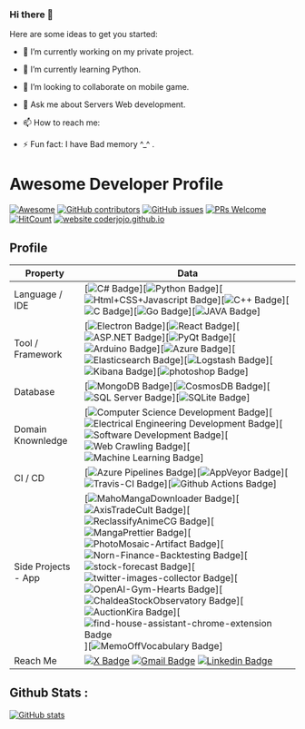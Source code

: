 ### Hi there 👋


Here are some ideas to get you started:

- 🔭 I’m currently working on my private project.
- 🌱 I’m currently learning Python.
- 👯 I’m looking to collaborate on mobile game.
- 💬 Ask me about Servers Web development.
- 📫 How to reach me: 


- ⚡ Fun fact: I have Bad memory ^_^ .


# Awesome Developer Profile
[![Awesome](https://awesome.re/badge.svg)](https://awesome.re) [![GitHub contributors](https://img.shields.io/github/contributors/coderjojo/creative-profile-readme)](https://github.com/coderjojo/creative-profile-readme/graphs/contributors) [![GitHub issues](https://img.shields.io/github/issues/coderjojo/creative-profile-readme)](https://github.com/coderjojo/creative-profile-readme/issues) [![PRs Welcome](https://img.shields.io/badge/PRs-welcome-brightgreen.svg?style=flat-square)](https://github.com/coderjojo/creative-profile-readme/pulls) [![HitCount](https://views.whatilearened.today/views/github/coderjojo/creative-profile-readme.svg)](https://github.com/coderjojo/creative-profile-readme) [![website coderjojo.github.io](https://img.shields.io/website-up-down-green-red/http/coderjojo.github.io/creative-profile-readme.svg)](https://coderjojo.github.io/creative-profile-readme/)



## Profile
Property                 | Data  
-------------------------|------
Language / IDE           |[![C# Badge](https://img.shields.io/badge/-Visual%20Studio-239120?style=flat&logo=C-Sharp&logoColor=white)][![Python Badge](https://img.shields.io/badge/-PyCharm-3776AB?style=flat&logo=Python&logoColor=white)][![Html+CSS+Javascript Badge](https://img.shields.io/badge/-Visual%20Studio%20Code-F7DF1E?style=flat&logo=Javascript&logoColor=white)][![C++ Badge](https://img.shields.io/badge/-Visual%20Studio-00599C?style=flat&logo=C%2B%2B&logoColor=white)][![C Badge](https://img.shields.io/badge/-Visual%20Studio-A8B9CC?style=flat&logo=C&logoColor=white)][![Go Badge](https://img.shields.io/badge/-Visual%20Studio%20Code-00ADD8?style=flat&logo=Go&logoColor=white)][![JAVA Badge](https://img.shields.io/badge/-Eclipse-007396?style=flat&logo=OpenJDK&logoColor=white)]
Tool / Framework         |[![Electron Badge](https://img.shields.io/badge/-Electron-47848F?style=flat&logo=Electron&logoColor=white)][![React Badge](https://img.shields.io/badge/-React-61DAFB?style=flat&logo=Electron&logoColor=white)][![ASP.NET Badge](https://img.shields.io/badge/-ASP.NET-5C2D91?style=flat&logo=.net&logoColor=white)][![PyQt Badge](https://img.shields.io/badge/-PyQt-41CD52?style=flat&logo=Qt&logoColor=white)][![Arduino Badge](https://img.shields.io/badge/-Arduino-00979D?style=flat&logo=Arduino&logoColor=white)][![Azure Badge](https://img.shields.io/badge/-Microsoft%20Azure-0089D6?style=flat&logo=Microsoft-Azure&logoColor=white)][![Elasticsearch Badge](https://img.shields.io/badge/-Elasticsearch-005571?style=flat&logo=Elasticsearch&logoColor=white)][![Logstash Badge](https://img.shields.io/badge/-Logstash-F2BD1A?style=flat&logo=Logstash&logoColor=white)][![Kibana Badge](https://img.shields.io/badge/-Kibana-E8478B?style=flat&logo=Kibana&logoColor=white)][![photoshop Badge](https://img.shields.io/badge/-Photoshop-26C9FF?style=flat&logo=Adobe-Photoshop&logoColor=white)]
Database         | [![MongoDB Badge](https://img.shields.io/badge/-MongoDB-47A248?style=flat&logo=MongoDB&logoColor=white)][![CosmosDB Badge](https://img.shields.io/badge/-CosmosDB-0078D4?style=flat&logo=microsoftazure&logoColor=white)][![SQL Server Badge](https://img.shields.io/badge/-SQL%20Server-CC2927?style=flat&logo=microsoftsqlserver&logoColor=white)][![SQLite Badge](https://img.shields.io/badge/-SQLite-003B57?style=flat&logo=sqlite&logoColor=white)]
Domain Knownledge        | [![Computer Science Development Badge](https://img.shields.io/badge/-Computer%20Science-FAB040?style=flat&logoColor=white)][![Electrical Engineering Development Badge](https://img.shields.io/badge/-Electrical%20Engineering-4C8CBF?style=flat&logoColor=white)][![Software Development Badge](https://img.shields.io/badge/-Software%20Development-FF6600?style=flat&logoColor=white)][![Web Crawling Badge](https://img.shields.io/badge/-Web%20Crawling-036CB5?style=flat&logoColor=white)][![Machine Learning Badge](https://img.shields.io/badge/-Machine%20Learning-01D277?style=flat&logoColor=white)]
CI / CD                  | [![Azure Pipelines Badge](https://img.shields.io/badge/-Azure%20Pipelines-2560E0?style=flat&logo=Azure-Pipelines&logoColor=white)][![AppVeyor Badge](https://img.shields.io/badge/-AppVeyor-00B3E0?style=flat&logo=AppVeyor&logoColor=white)][![Travis-CI Badge](https://img.shields.io/badge/-Travis%20CI-3EAAAF?style=flat&logo=Travis-CI&logoColor=white)][![Github Actions Badge](https://img.shields.io/badge/-Github%20Actions-2088FF?style=flat&logo=Github-Actions&logoColor=white)]
Side Projects - App <img width=200/> | [![MahoMangaDownloader Badge](https://img.shields.io/badge/-MahoMangaDownloader-lightskyblue?style=flat&logoColor=white)][![AxisTradeCult Badge](https://img.shields.io/badge/-AxisTradeCult-darkorange?style=flat&logoColor=white)][![ReclassifyAnimeCG Badge](https://img.shields.io/badge/-ReclassifyAnimeCG-EE4C2C?style=flat&logoColor=white)][![MangaPrettier Badge](https://img.shields.io/badge/-MangaPrettier-orange?style=flat&logoColor=white)][![PhotoMosaic-Artifact Badge](https://img.shields.io/badge/-PhotoMosaic%20Artifact-deepskyblue?style=flat&logoColor=white)][![Norn-Finance-Backtesting Badge](https://img.shields.io/badge/-Norn%20Finance%20Backtesting-546E7A?style=flat&logoColor=white)][![stock-forecast Badge](https://img.shields.io/badge/-stock%20forecast-6633cc?style=flat&logoColor=white)][![twitter-images-collector Badge](https://img.shields.io/badge/-twitter%20images%20collector-00ACED?style=flat&logoColor=white)][![OpenAI-Gym-Hearts Badge](https://img.shields.io/badge/-OpenAI%20Gym%20Hearts-darkslateblue?style=flat&logoColor=white)][![ChaldeaStockObservatory Badge](https://img.shields.io/badge/-ChaldeaStockObservatory-lightsteelblue?style=flat&logoColor=white)][![AuctionKira Badge](https://img.shields.io/badge/-AuctionKira-3CC377?style=flat&logoColor=white)][![find-house-assistant-chrome-extension Badge](https://img.shields.io/badge/-find%20house%20assistant%20chrome%20extension-yellowgreen?style=flat&logoColor=white)][![MemoOffVocabulary Badge](https://img.shields.io/badge/-MemoOffVocabulary-magenta?style=flat&logoColor=white)]
Reach Me                 | [![X Badge](https://img.shields.io/badge/-Fenix-0a0a0a?style=flat&logo=x&logoColor=white)](https://twitter.com/fenix2332) [![Gmail Badge](https://img.shields.io/badge/-Fenix-e54448?style=flat&logo=Gmail&logoColor=white)](mailto:m.fenix2112@gmail.com) [![Linkedin Badge](https://img.shields.io/badge/-Fenix-blue?style=flat&logo=Linkedin&logoColor=white)](https://www.linkedin.com/in/muhanned-masoud-91aab752/)

## Github Stats :
[![GitHub stats](https://github-readme-stats.vercel.app/api?username=m-fenix2112&show_icons=true)](https://github.com/m-fenix2112)


<!-- Side Projects - Web      | 
[![Side Project Badge](https://img.shields.io/badge/-project.zmcx16.moe-00fa9a?style=flat&logoColor=white)]
[![Axis Cult Badge](https://img.shields.io/badge/-Axis%20Cult-00eeff?style=flat&logoColor=white)](https://axiscult.zmcx16.moe/) 
[![Norn StockScreener Badge](https://img.shields.io/badge/-Norn%20StockScreener-90ee90?style=flat&logoColor=white)]
[![Norn-Finance-API-Server Badge](https://img.shields.io/badge/-Norn%20Finance%20API%20Server-465155?style=flat&logoColor=white)]
[![Norn Minehunter Badge](https://img.shields.io/badge/-Norn%20Minehunter-gold?style=flat&logoColor=white)]
[![TW Stock Lottery Secretary Badge](https://img.shields.io/badge/-TW%20Stock%20Lottery%20Secretary-3b5998?style=flat&logoColor=white)]
[![Protobuf Deserializer Badge](https://img.shields.io/badge/-Protobuf%20Deserializer-red?style=flat&logoColor=white)] -->